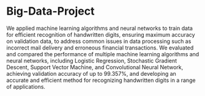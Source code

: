# Big-Data-Project
We applied machine learning algorithms and neural networks to train data for efficient recognition of handwritten digits, ensuring maximum accuracy on validation data, to address common issues in data processing such as incorrect mail delivery and erroneous financial transactions.
We evaluated and compared the performance of multiple machine learning algorithms and neural networks, including Logistic Regression, Stochastic Gradient Descent, Support Vector Machine, and Convolutional Neural Network, achieving validation accuracy of up to 99.357%, and developing an accurate and efficient method for recognizing handwritten digits in a range of applications.
